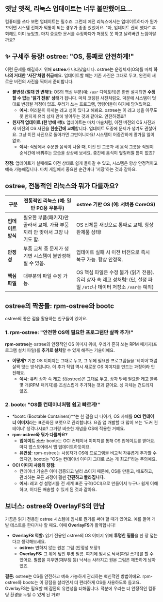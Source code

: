 ## 옛날 옛적, 리눅스 업데이트는 너무 불안했어요…

컴퓨터를 쓰다 보면 업데이트는 필수죠. 그런데 예전 리눅스에서는 업데이트하다가 뭔가 꼬이면 시스템 전체가 먹통이 되는 경우가 종종 있었어요. "아, 업데이트 괜히 했다!" 후회해도 이미 늦었죠. 마치 중요한 문서를 수정하다가 저장도 못 하고 날려버린 느낌이랄까요?

## ✨ 구세주 등장! ostree: "OS, 통째로 안전하게!"

이런 문제를 해결하기 위해 **ostree**가 나타났습니다. ostree는 운영체제(OS)를 마치 **하나의 거대한 '사진'처럼 취급**해요. 업데이트할 때는 기존 사진은 그대로 두고, 완전히 새로운 버전의 사진을 찍어서 준비합니다.

- **불변성 (절대 안 변해!):** OS의 핵심 부분(예: `/usr` 디렉토리)은 한번 설치되면 **수정할 수 없는 '읽기 전용' 상태**가 됩니다. 마치 코팅된 사진처럼요. 덕분에 시스템이 멋대로 변경될 걱정이 없죠. 우리가 쓰는 프로그램, 명령어들이 여기에 담겨있어요.
    - **예시:** 여러분이 아끼는 레고 성이 있다고 해봐요. ostree는 이 레고 성을 아무도 못 만지게 유리 상자 안에 넣어두는 것과 같아요. 안전하겠죠?
- **원자적 업데이트 (한 방에 싹!):** 업데이트는 마치 마술처럼, 이전 버전의 OS 사진과 새 버전의 OS 사진을 **한순간에 교체**합니다. 업데이트 도중에 문제가 생겨도 괜찮아요. 그냥 이전 사진으로 돌아가면 그만이니까요! 시스템이 어중간하게 망가질 일이 없죠.
    - **예시:** 식당에서 주문한 음식이 나올 때, 이전 빈 그릇과 새 음식 그릇을 직원이 순식간에 바꿔주는 모습을 상상해 보세요. 중간에 음식이 엎질러질 틈이 없죠?

**장점:** 업데이트가 실패해도 이전 상태로 쉽게 돌아갈 수 있고, 시스템은 항상 안정적이고 예측 가능해집니다. 마치 게임에서 중요한 순간마다 '저장'하는 것과 같아요.

## ostree, 전통적인 리눅스와 뭐가 다를까요?

| **구분** | **전통적인 리눅스 (예: 일반 PC용 우분투)** | **ostree 기반 OS (예: 서버용 CoreOS)** |
| --- | --- | --- |
| **업데이트 방식** | 필요한 부품(패키지)만 골라서 교체. 가끔 부품끼리 안 맞아서 고장 나기도 함. | OS 전체를 새것으로 통째로 교체. 항상 완제품 상태! |
| **안정성** | 부품 교체 중 문제가 생기면 시스템이 불안정해질 수 있음. | 업데이트 실패 시 이전 버전으로 즉시 복구 가능. 항상 안정적. |
| **핵심 파일** | 대부분의 파일 수정 가능. | OS 핵심 파일은 수정 불가 (읽기 전용). 유리 상자 속 레고 성처럼! (단, 설정 파일 `/etc`나 데이터 저장소 `/var`는 예외) |

## ostree의 짝꿍들: rpm-ostree와 bootc

ostree의 좋은 점을 활용하는 친구들이 있어요.

### 1. rpm-ostree: "안전한 OS에 필요한 프로그램만 살짝 추가!"

**rpm-ostree**는 ostree의 안정적인 OS 이미지 위에, 우리가 흔히 쓰는 RPM 패키지(프로그램 설치 파일)를 **추가로 설치**할 수 있게 해주는 기술이에요.

- **어떻게?** 기본 OS 이미지는 그대로 두고, 그 위에 필요한 프로그램들을 '레이어'처럼 살짝 얹는 방식입니다. 이 추가 작업 역시 새로운 OS 이미지를 만드는 과정이라 안전해요.
    - **예시:** 유리 상자 속 레고 성(ostree)은 그대로 두고, 상자 밖에 필요한 레고 블록 몇 개(RPM 패키지)를 조심스럽게 추가하는 것과 같아요. 성 자체는 건드리지 않죠.

### 2. bootc: "OS를 컨테이너처럼 쉽고 빠르게!"

- *bootc (Bootable Containers)**는 한 걸음 더 나아가, OS 자체를 **OCI 컨테이너 이미지**라는 표준화된 포맷으로 관리합니다. 요즘 앱 개발할 때 많이 쓰는 '도커 컨테이너' 생각나시죠? 그거랑 비슷한 개념을 OS에 적용한 거예요.
- **rpm-ostree와 뭐가 다를까요?**
    - **업데이트 소스:** bootc는 OCI 컨테이너 이미지를 통해 OS 업데이트를 받아요. 마치 앱스토어에서 앱 업데이트하듯이요.
    - **유연성:** rpm-ostree는 사용자가 OS에 프로그램을 비교적 자유롭게 추가할 수 있지만, bootc는 "OS는 컨테이너 이미지 그대로 쓰는 게 최고!"라는 주의예요.
- **OCI 이미지 사용의 장점:**
    - 컨테이너 기술은 이미 검증되고 널리 쓰이기 때문에, OS를 만들고, 배포하고, 관리하는 모든 과정이 훨씬 **간편하고 빨라집니다.**
    - **예시:** 레고 성 설명서를 전 세계 표준 규격(OCI)으로 만들어서 누구나 쉽게 이해하고, 어디든 배송할 수 있게 된 것과 같아요.

## 보너스: ostree와 OverlayFS의 만남

가끔은 읽기 전용인 ostree 시스템에 임시로 뭔가를 써야 할 때가 있어요. 예를 들어 개발 테스트를 한다거나 할 때요. 이때 **OverlayFS**가 활약합니다!

- **OverlayFS 역할:** 읽기 전용인 ostree의 OS 이미지 위에 **투명한 필름**을 한 장 덮는다고 생각해보세요.
    - **ostree:** 변하지 않는 원본 그림 (안정성 보장!)
    - **OverlayFS:** 그 위에 덮인 투명 필름. 여기에 임시로 낙서(파일 쓰기)를 할 수 있어요. 필름을 치우면(재부팅 등) 낙서는 사라지고 원본 그림은 깨끗하게 남아있죠.

**결론:** ostree는 OS를 안전하고 예측 가능하게 관리하는 혁신적인 방법이에요. rpm-ostree와 bootc는 이 장점을 살리면서 더 편리하게 OS를 사용하도록 돕고요. OverlayFS는 필요할 때 잠깐의 유연성을 더해줍니다. 덕분에 우리는 더 안정적인 컴퓨팅 환경을 누릴 수 있게 된 거죠!